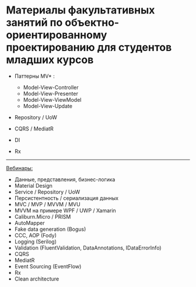 # Материалы факультативных занятий по объектно-ориентированному проектированию для студентов младших курсов

* Паттерны MV* :
    - Model-View-Controller
    - Model-View-Presenter
    - Model-View-ViewModel
    - Model-View-Update

* Repository / UoW

* CQRS / MediatR 

* DI

* Rx

---

[Вебинары:](https://github.com/ar1st0crat/OODesignCaseStudies/blob/master/Webinars)

- Данные, представления, бизнес-логика
- Material Design
- Service / Repository / UoW
- Персистентность / сериализация данных
- MVC / MVP / MVVM / MVU
- MVVM на примере WPF / UWP / Xamarin
- Caliburn.Micro / PRISM
- AutoMapper
- Fake data generation (Bogus)
- CCC, AOP (Fody)
- Logging (Serilog)
- Validation (FluentValidation, DataAnnotations, IDataErrorInfo)
- CQRS
- MediatR
- Event Sourcing (EventFlow)
- Rx
- Clean architecture
